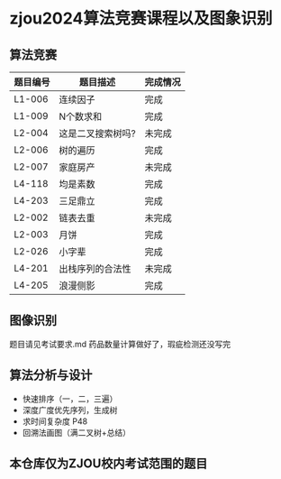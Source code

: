 # zjou2024算法竞赛课程以及图象识别

## 算法竞赛

| 题目编号 | 题目描述               | 完成情况 |
|----------|------------------------|----------|
| L1-006   | 连续因子               | 完成   |
| L1-009   | N个数求和              | 完成   |
| L2-004   | 这是二叉搜索树吗?       | 未完成   |
| L2-006   | 树的遍历               | 完成   |
| L2-007   | 家庭房产               | 未完成   |
| L4-118   | 均是素数               | 完成   |
| L4-203   | 三足鼎立               | 完成   |
| L2-002   | 链表去重               | 未完成   |
| L2-003   | 月饼                  | 完成   |
| L2-026   | 小字辈                | 完成   |
| L4-201   | 出栈序列的合法性       | 未完成   |
| L4-205   | 浪漫侧影               | 完成   |

## 图像识别

题目请见考试要求.md
药品数量计算做好了，瑕疵检测还没写完

## 算法分析与设计

- 快速排序（一，二，三遍）
- 深度广度优先序列，生成树
- 求时间复杂度 P48
- 回溯法画图（满二叉树+总结）

## 本仓库仅为ZJOU校内考试范围的题目
## 

